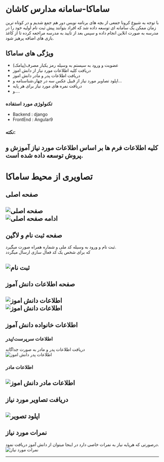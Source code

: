 
# ساماکا-سامانه مدارس کاشان
با توجه به شیوع کرونا جمعی از بچه های برنامه نویس دور هم جمع شدیم و در کوتاه ترین زمان ممکن یک سامانه ای توسعه داده شد که افراد بتوانند پیش ثبت نام اولیه خود را در مدرسه به صورت انلاین انجام داده و سپس بعد از تایید به مدرسه مراجعه کرده تا از کاغذ بازی های اضافه پرهیز شود.


## ویژگی های ساماکا
* عضویت و ورود به سیستم به وسیله رمز یکبار مصرف(پیامک)
* دریافت کلیه اطلاعات مورد نیاز از دانش اموز
* دریافت اطلاعات پدر و مادر دانش اموز
* اپلود تصاویر مورد نیاز از قبیل عکس سه در چهار،شناسنامه و...
* دریافت نمره های مورد نیاز برای هر پایه
* و....

### تکنولوژی مورد استفاده
* Backend : django  
* FrontEnd : Angular9
  
### نکته:
کلیه اطلاعات فرم ها بر اساس اطلاعات مورد نیاز آموزش و پروش توسعه داده شده است.  
---
# تصاویری از محیط ساماکا

## صفحه اصلی

![صفحه اصلی](img/1_main_page.png)  
![ادامه صفحه اصلی](img/2_main_page_cont.png)  
---
## صفحه ثبت نام و لاگین
ثبت نام و ورود به وسیله کد ملی و شماره همراه صورت میگیرد.  
که برای شخص یک کد فعال سازی ارسال میگردد  

![ثبت نام](img/2_reg_login_page.png)  
---
## صفحه اطلاعات دانش آموز

![اطلاعات دانش اموز](img/3_student_info_page.png)  
![اطلاعات دانش اموز](img/4_student_info_cont_page.png)  
---
## اطلاعات خانواده دانش آموز

### اطلاعات سرپرست/پدر  
دریافت اطلاعات پدر و مادر به صورت جداگانه  
![اطلاعات پدر دانش اموز](img/5_info_page_father.png)  
### اطلاعات مادر 
![اطلاعات مادر دانش اموز](img/6_info_page_mother.png)  
---
## دریافت تصاویر مورد نیاز

![اپلود تصویر](img/7_upload_page.png)
---

## نمرات مورد نیاز
درصورتی که هرپایه نیاز به نمرات خاصی دارد در اینجا میتوان از دانش آموز دریافت نمود.  
![نمرات مورد نیاز](img/8_important_mark.png)

----



